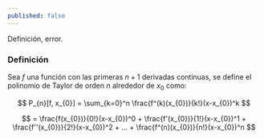```yaml
---
published: false
---
```

Definición, error.

### Definición

Sea $f$ una función con las primeras $n+1$ derivadas continuas, se define el polinomio de Taylor de orden $n$ alrededor de $x_{0}$ como:

$$ P_{n}[f, x_{0}] = \sum_{k=0}^n \frac{f^(k)(x_{0})}{k!}(x-x_{0})^k $$

$$ = \frac{f(x_{0})}{0!}(x-x_{0})^0 + \frac{f'(x_{0})}{1!}(x-x_{0})^1 + \frac{f''(x_{0})}{2!}(x-x_{0})^2 + ... + \frac{f^(n)(x_{0})}{n!}(x-x_{0})^n $$
